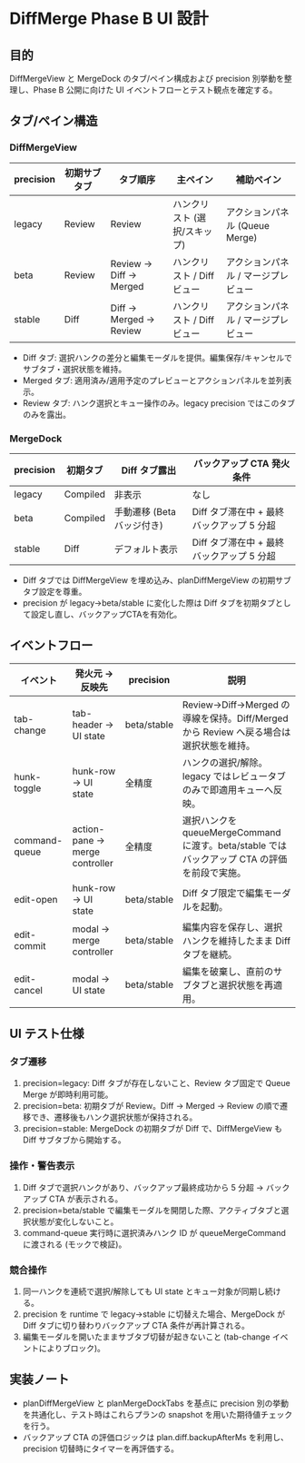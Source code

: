# DiffMerge Phase B UI 設計

## 目的
DiffMergeView と MergeDock のタブ/ペイン構成および precision 別挙動を整理し、Phase B 公開に向けた UI イベントフローとテスト観点を確定する。

## タブ/ペイン構造

### DiffMergeView
| precision | 初期サブタブ | タブ順序 | 主ペイン | 補助ペイン |
|-----------|--------------|----------|----------|-------------|
| legacy    | Review       | Review   | ハンクリスト (選択/スキップ) | アクションパネル (Queue Merge) |
| beta      | Review       | Review → Diff → Merged | ハンクリスト / Diff ビュー | アクションパネル / マージプレビュー |
| stable    | Diff         | Diff → Merged → Review | ハンクリスト / Diff ビュー | アクションパネル / マージプレビュー |

- Diff タブ: 選択ハンクの差分と編集モーダルを提供。編集保存/キャンセルでサブタブ・選択状態を維持。
- Merged タブ: 適用済み/適用予定のプレビューとアクションパネルを並列表示。
- Review タブ: ハンク選択とキュー操作のみ。legacy precision ではこのタブのみを露出。

### MergeDock
| precision | 初期タブ | Diff タブ露出 | バックアップ CTA 発火条件 |
|-----------|----------|---------------|-----------------------------|
| legacy    | Compiled | 非表示        | なし |
| beta      | Compiled | 手動遷移 (Beta バッジ付き) | Diff タブ滞在中 + 最終バックアップ 5 分超 |
| stable    | Diff     | デフォルト表示 | Diff タブ滞在中 + 最終バックアップ 5 分超 |

- Diff タブでは DiffMergeView を埋め込み、planDiffMergeView の初期サブタブ設定を尊重。
- precision が legacy→beta/stable に変化した際は Diff タブを初期タブとして設定し直し、バックアップCTAを有効化。

## イベントフロー

| イベント | 発火元 → 反映先 | precision | 説明 |
|----------|------------------|-----------|------|
| tab-change | tab-header → UI state | beta/stable | Review→Diff→Merged の導線を保持。Diff/Merged から Review へ戻る場合は選択状態を維持。 |
| hunk-toggle | hunk-row → UI state | 全精度 | ハンクの選択/解除。legacy ではレビュータブのみで即適用キューへ反映。 |
| command-queue | action-pane → merge controller | 全精度 | 選択ハンクを queueMergeCommand に渡す。beta/stable ではバックアップ CTA の評価を前段で実施。 |
| edit-open | hunk-row → UI state | beta/stable | Diff タブ限定で編集モーダルを起動。 |
| edit-commit | modal → merge controller | beta/stable | 編集内容を保存し、選択ハンクを維持したまま Diff タブを継続。 |
| edit-cancel | modal → UI state | beta/stable | 編集を破棄し、直前のサブタブと選択状態を再適用。 |

## UI テスト仕様

### タブ遷移
1. precision=legacy: Diff タブが存在しないこと、Review タブ固定で Queue Merge が即時利用可能。
2. precision=beta: 初期タブが Review。Diff → Merged → Review の順で遷移でき、遷移後もハンク選択状態が保持される。
3. precision=stable: MergeDock の初期タブが Diff で、DiffMergeView も Diff サブタブから開始する。

### 操作・警告表示
1. Diff タブで選択ハンクがあり、バックアップ最終成功から 5 分超 → バックアップ CTA が表示される。
2. precision=beta/stable で編集モーダルを開閉した際、アクティブタブと選択状態が変化しないこと。
3. command-queue 実行時に選択済みハンク ID が queueMergeCommand に渡される (モックで検証)。

### 競合操作
1. 同一ハンクを連続で選択/解除しても UI state とキュー対象が同期し続ける。
2. precision を runtime で legacy→stable に切替えた場合、MergeDock が Diff タブに切り替わりバックアップ CTA 条件が再計算される。
3. 編集モーダルを開いたままサブタブ切替が起きないこと (tab-change イベントによりブロック)。

## 実装ノート
- planDiffMergeView と planMergeDockTabs を基点に precision 別の挙動を共通化し、テスト時はこれらプランの snapshot を用いた期待値チェックを行う。
- バックアップ CTA の評価ロジックは plan.diff.backupAfterMs を利用し、precision 切替時にタイマーを再評価する。
